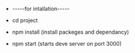 
  - -----for intallation-----

  - cd project

  - npm install    (install packeges and dependancy)

  - npm start       (starts deve server on port 3000)
